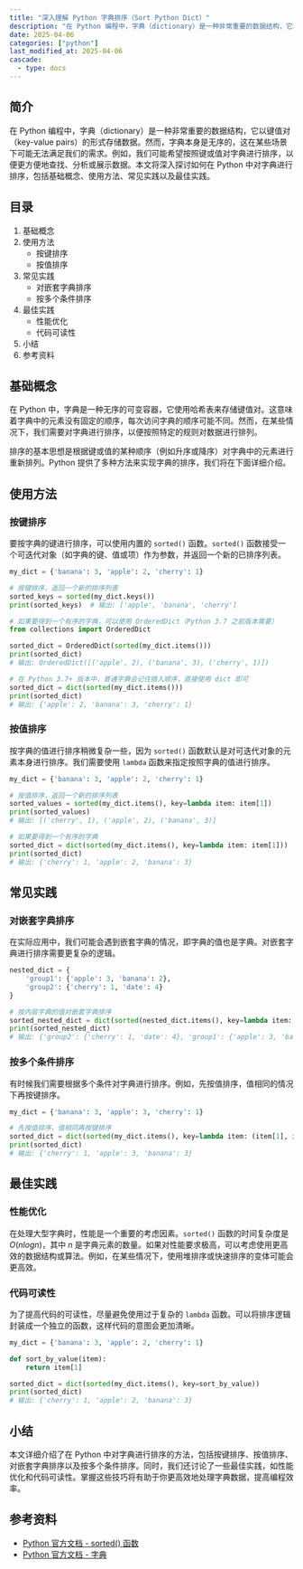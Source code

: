 ```yaml
---
title: "深入理解 Python 字典排序（Sort Python Dict）"
description: "在 Python 编程中，字典（dictionary）是一种非常重要的数据结构，它以键值对（key-value pairs）的形式存储数据。然而，字典本身是无序的，这在某些场景下可能无法满足我们的需求。例如，我们可能希望按照键或值对字典进行排序，以便更方便地查找、分析或展示数据。本文将深入探讨如何在 Python 中对字典进行排序，包括基础概念、使用方法、常见实践以及最佳实践。"
date: 2025-04-06
categories: ["python"]
last_modified_at: 2025-04-06
cascade:
  - type: docs
---
```



## 简介
在 Python 编程中，字典（dictionary）是一种非常重要的数据结构，它以键值对（key-value pairs）的形式存储数据。然而，字典本身是无序的，这在某些场景下可能无法满足我们的需求。例如，我们可能希望按照键或值对字典进行排序，以便更方便地查找、分析或展示数据。本文将深入探讨如何在 Python 中对字典进行排序，包括基础概念、使用方法、常见实践以及最佳实践。

<!-- more -->
## 目录
1. 基础概念
2. 使用方法
    - 按键排序
    - 按值排序
3. 常见实践
    - 对嵌套字典排序
    - 按多个条件排序
4. 最佳实践
    - 性能优化
    - 代码可读性
5. 小结
6. 参考资料

## 基础概念
在 Python 中，字典是一种无序的可变容器，它使用哈希表来存储键值对。这意味着字典中的元素没有固定的顺序，每次访问字典的顺序可能不同。然而，在某些情况下，我们需要对字典进行排序，以便按照特定的规则对数据进行排列。

排序的基本思想是根据键或值的某种顺序（例如升序或降序）对字典中的元素进行重新排列。Python 提供了多种方法来实现字典的排序，我们将在下面详细介绍。

## 使用方法

### 按键排序
要按字典的键进行排序，可以使用内置的 `sorted()` 函数。`sorted()` 函数接受一个可迭代对象（如字典的键、值或项）作为参数，并返回一个新的已排序列表。

```python
my_dict = {'banana': 3, 'apple': 2, 'cherry': 1}

# 按键排序，返回一个新的排序列表
sorted_keys = sorted(my_dict.keys())
print(sorted_keys)  # 输出: ['apple', 'banana', 'cherry']

# 如果要得到一个有序的字典，可以使用 OrderedDict（Python 3.7 之前版本需要）
from collections import OrderedDict

sorted_dict = OrderedDict(sorted(my_dict.items()))
print(sorted_dict)  
# 输出: OrderedDict([('apple', 2), ('banana', 3), ('cherry', 1)])

# 在 Python 3.7+ 版本中，普通字典会记住插入顺序，直接使用 dict 即可
sorted_dict = dict(sorted(my_dict.items()))
print(sorted_dict)  
# 输出: {'apple': 2, 'banana': 3, 'cherry': 1}
```

### 按值排序
按字典的值进行排序稍微复杂一些，因为 `sorted()` 函数默认是对可迭代对象的元素本身进行排序。我们需要使用 `lambda` 函数来指定按照字典的值进行排序。

```python
my_dict = {'banana': 3, 'apple': 2, 'cherry': 1}

# 按值排序，返回一个新的排序列表
sorted_values = sorted(my_dict.items(), key=lambda item: item[1])
print(sorted_values)  
# 输出: [('cherry', 1), ('apple', 2), ('banana', 3)]

# 如果要得到一个有序的字典
sorted_dict = dict(sorted(my_dict.items(), key=lambda item: item[1]))
print(sorted_dict)  
# 输出: {'cherry': 1, 'apple': 2, 'banana': 3}
```

## 常见实践

### 对嵌套字典排序
在实际应用中，我们可能会遇到嵌套字典的情况，即字典的值也是字典。对嵌套字典进行排序需要更复杂的逻辑。

```python
nested_dict = {
    'group1': {'apple': 3, 'banana': 2},
    'group2': {'cherry': 1, 'date': 4}
}

# 按内层字典的值对嵌套字典排序
sorted_nested_dict = dict(sorted(nested_dict.items(), key=lambda item: sum(item[1].values())))
print(sorted_nested_dict)  
# 输出: {'group2': {'cherry': 1, 'date': 4}, 'group1': {'apple': 3, 'banana': 2}}
```

### 按多个条件排序
有时候我们需要根据多个条件对字典进行排序。例如，先按值排序，值相同的情况下再按键排序。

```python
my_dict = {'banana': 3, 'apple': 3, 'cherry': 1}

# 先按值排序，值相同再按键排序
sorted_dict = dict(sorted(my_dict.items(), key=lambda item: (item[1], item[0])))
print(sorted_dict)  
# 输出: {'cherry': 1, 'apple': 3, 'banana': 3}
```

## 最佳实践

### 性能优化
在处理大型字典时，性能是一个重要的考虑因素。`sorted()` 函数的时间复杂度是 $O(n log n)$，其中 $n$ 是字典元素的数量。如果对性能要求极高，可以考虑使用更高效的数据结构或算法。例如，在某些情况下，使用堆排序或快速排序的变体可能会更高效。

### 代码可读性
为了提高代码的可读性，尽量避免使用过于复杂的 `lambda` 函数。可以将排序逻辑封装成一个独立的函数，这样代码的意图会更加清晰。

```python
my_dict = {'banana': 3, 'apple': 2, 'cherry': 1}

def sort_by_value(item):
    return item[1]

sorted_dict = dict(sorted(my_dict.items(), key=sort_by_value))
print(sorted_dict)  
# 输出: {'cherry': 1, 'apple': 2, 'banana': 3}
```

## 小结
本文详细介绍了在 Python 中对字典进行排序的方法，包括按键排序、按值排序、对嵌套字典排序以及按多个条件排序。同时，我们还讨论了一些最佳实践，如性能优化和代码可读性。掌握这些技巧将有助于你更高效地处理字典数据，提高编程效率。

## 参考资料
- [Python 官方文档 - sorted() 函数](https://docs.python.org/3/library/functions.html#sorted)
- [Python 官方文档 - 字典](https://docs.python.org/3/tutorial/datastructures.html#dictionaries)